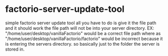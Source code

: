 # factorio-server-update-tool
 
simple factorio server update tool all you have to do is give it the file path and it should work
the file path will not be into your server directory. EX: "/home/user/desktop/vanillaFactorio" would be a correct file path where as "/home/user/desktop/vanillaFactorio/factorio" would be incorrect because it is entering the servers directory. so basically just to the folder the server is stored in.

